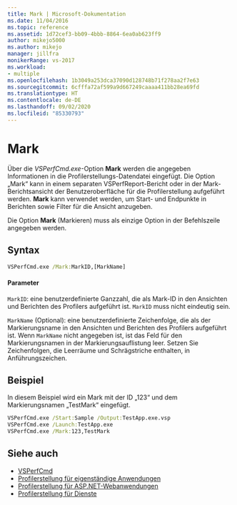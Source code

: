 ```yaml
---
title: Mark | Microsoft-Dokumentation
ms.date: 11/04/2016
ms.topic: reference
ms.assetid: 1d72cef3-bb09-4bbb-8864-6ea0ab623ff9
author: mikejo5000
ms.author: mikejo
manager: jillfra
monikerRange: vs-2017
ms.workload:
- multiple
ms.openlocfilehash: 1b3049a253dca37090d128748b71f278aa2f7e63
ms.sourcegitcommit: 6cfffa72af599a9d667249caaaa411bb28ea69fd
ms.translationtype: HT
ms.contentlocale: de-DE
ms.lasthandoff: 09/02/2020
ms.locfileid: "85330793"
---
```

# <a name="mark"></a>Mark
Über die *VSPerfCmd.exe*-Option **Mark** werden die angegeben Informationen in die Profilerstellungs-Datendatei eingefügt. Die Option „Mark“ kann in einem separaten VSPerfReport-Bericht oder in der Mark-Berichtsansicht der Benutzeroberfläche für die Profilerstellung aufgeführt werden. **Mark** kann verwendet werden, um Start- und Endpunkte in Berichten sowie Filter für die Ansicht anzugeben.

 Die Option **Mark** (Markieren) muss als einzige Option in der Befehlszeile angegeben werden.

## <a name="syntax"></a>Syntax

```cmd
VSPerfCmd.exe /Mark:MarkID,[MarkName]
```

#### <a name="parameters"></a>Parameter
 `MarkID`: eine benutzerdefinierte Ganzzahl, die als Mark-ID in den Ansichten und Berichten des Profilers aufgeführt ist. `MarkID` muss nicht eindeutig sein.

 `MarkName` (Optional): eine benutzerdefinierte Zeichenfolge, die als der Markierungsname in den Ansichten und Berichten des Profilers aufgeführt ist. Wenn `MarkName` nicht angegeben ist, ist das Feld für den Markierungsnamen in der Markierungsauflistung leer. Setzen Sie Zeichenfolgen, die Leerräume und Schrägstriche enthalten, in Anführungszeichen.

## <a name="example"></a>Beispiel
 In diesem Beispiel wird ein Mark mit der ID „123“ und dem Markierungsnamen „TestMark“ eingefügt.

```cmd
VSPerfCmd.exe /Start:Sample /Output:TestApp.exe.vsp
VSPerfCmd.exe /Launch:TestApp.exe
VSPerfCmd.exe /Mark:123,TestMark
```

## <a name="see-also"></a>Siehe auch
- [VSPerfCmd](../profiling/vsperfcmd.md)
- [Profilerstellung für eigenständige Anwendungen](../profiling/command-line-profiling-of-stand-alone-applications.md)
- [Profilerstellung für ASP.NET-Webanwendungen](../profiling/command-line-profiling-of-aspnet-web-applications.md)
- [Profilerstellung für Dienste](../profiling/command-line-profiling-of-services.md)
